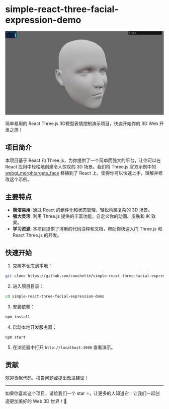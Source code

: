 # simple-react-three-facial-expression-demo



![](pics/1.png)

简单易用的 React Three.js 3D模型表情控制演示项目，快速开始你的 3D Web 开发之旅！

## 项目简介

本项目基于 React 和 Three.js，为你提供了一个简单而强大的平台，让你可以在 React 应用中轻松地创建令人惊叹的 3D 场景。我们将 Three.js 官方示例中的 [webgl_morphtargets_face](https://threejs.org/examples/#webgl_morphtargets_face) 移植到了 React 上，使得你可以快速上手，理解并修改这个示例。

## 主要特点

- **简洁易用**: 通过 React 的组件化和状态管理，轻松构建复杂的 3D 场景。
- **强大灵活**: 利用 Three.js 提供的丰富功能，自定义你的动画、皮肤和 IK 效果。
- **学习资源**: 本项目提供了清晰的代码注释和文档，帮助你快速入门 Three.js 和 React Three.js 的开发。

## 快速开始

1. 克隆本仓库到本地：

```bash
git clone https://github.com/couchette/simple-react-three-facial-expression-demo.git
```

2. 进入项目目录：

```bash
cd simple-react-three-facial-expression-demo
```

3. 安装依赖：

```bash
npm install
```

4. 启动本地开发服务器：

```bash
npm start
```

5. 在浏览器中打开 `http://localhost:3000` 查看演示。

## 贡献

欢迎贡献代码、报告问题或提出改进建议！

---

如果你喜欢这个项目，请给我们一个 star ⭐️，让更多的人知道它！让我们一起创造更加美好的 Web 3D 世界！🚀